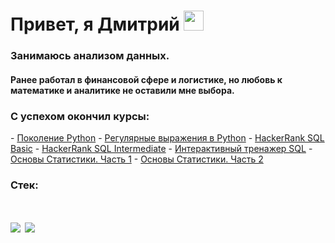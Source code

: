 <h1>Привет, я Дмитрий
<img src="https://github.com/blackcater/blackcater/raw/main/images/Hi.gif" height="32"/></h1>
<h3> Занимаюсь анализом данных.</h3>
<h4> Ранее работал в финансовой сфере и логистике, но любовь к математике и аналитике не оставили мне выбора.</h4>
<h3> С успехом окончил курсы:</h3>
  - <a href="https://stepik.org/cert/2039286" target="_blank">Поколение Python</a>
  - <a href="https://stepik.org/cert/1973128" target="_blank">Регулярные выражения в Python</a>
  - <a href="https://www.hackerrank.com/certificates/cfcd60bef44c" target="_blank">HackerRank SQL Basic</a>
  - <a href="https://www.hackerrank.com/certificates/d41a17cbd873" target="_blank">HackerRank SQL Intermediate</a>
  - <a href="https://stepik.org/cert/1999142" target="_blank">Интерактивный тренажер SQL</a>
  - <a href="https://stepik.org/cert/2007074" target="_blank">Основы Статистики. Часть 1</a>
  - <a href="https://stepik.org/cert/2012987" target="_blank">Основы Статистики. Часть 2</a>
<h3> Стек:</h3>
<h1><img src="https://img.shields.io/badge/python-3670A0?style=for-the-badge&logo=python&logoColor=ffdd54"> <img src="https://img.shields.io/badge/pandas-%23150458.svg?style=for-the-badge&logo=pandas&logoColor=white"></h1>
